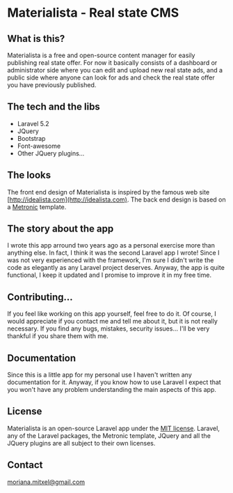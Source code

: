 # Materialista - Real state CMS

## What is this?

Materialista is a free and open-source content manager for easily publishing real state offer. For now it basically consists of a dashboard or administrator side where you can edit and upload new real state ads, and a public side where anyone can look for ads and check the real state offer you have previously published.

## The tech and the libs

* Laravel 5.2
* JQuery
* Bootstrap
* Font-awesome
* Other JQuery plugins...

## The looks

The front end design of Materialista is inspired by the famous web site [http://idealista.com](http://idealista.com). The back end design is based on a [Metronic](http://keenthemes.com/metronic-theme/) template.

## The story about the app

I wrote this app arround two years ago as a personal exercise more than anything else. In fact, I think it was the second Laravel app I wrote! Since I was not very experienced with the framework, I'm sure I didn't write the code as elegantly as any Laravel project deserves. Anyway, the app is quite functional, I keep it updated and I promise to improve it in my free time.

## Contributing...

If you feel like working on this app yourself, feel free to do it. Of course, I would appreciate if you contact me and tell me about it, but it is not really necessary. If you find any bugs, mistakes, security issues... I'll be very thankful if you share them with me.    

## Documentation

Since this is a little app for my personal use I haven't written any documentation for it. Anyway, if you know how to use Laravel I expect that you won't have any problem understanding the main aspects of this app.

## License

Materialista is an open-source Laravel app under the [MIT license](http://opensource.org/licenses/MIT). Laravel, any of the Laravel packages, the Metronic template, JQuery and all the JQuery plugins are all subject to their own licenses.

## Contact

[moriana.mitxel@gmail.com](mailto:moriana.mitxel@gmail.com)
